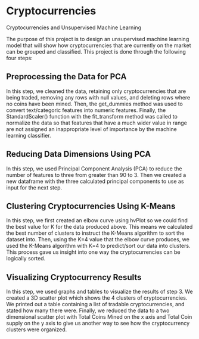 # Cryptocurrencies
Cryptocurrencies and Unsupervised Machine Learning


The purpose of this project is to design an unsupervised machine learning model that will show how cryptocurrencies that are currently on the market can be grouped and classified. This project is done through the following four steps:

 ## Preprocessing the Data for PCA
 In this step, we cleaned the data, retaining only cryptocurrencies that are being traded, removing any rows with null values, and deleting rows where no coins have been mined. Then, the get_dummies method was used to convert text/categoric features into numeric features. Finally, the StandardScaler() function with the fit_transform method was called to normalize the data so that features that have a much wider value in range are not assigned an inappropriate level of importance by the machine learning classifier.
 
 ## Reducing Data Dimensions Using PCA
 In this step, we used Principal Component Analysis (PCA) to reduce the number of features to three from greater than 90 to 3. Then we created a new dataframe with the three calculated principal components to use as input for the next step.
 
 ## Clustering Cryptocurrencies Using K-Means
 In this step, we first created an elbow curve using hvPlot so we could find the best value for K for the data produced above. This means we calculated the best number of clusters to instruct the K-Means algorithm to sort the dataset into. Then, using the K=4 value that the elbow curve produces, we used the K-Means algorithm with K=4 to predict/sort our data into clusters. This process gave us insight into one way the cryptocurrencies can be logically sorted.
 
 ## Visualizing Cryptocurrency Results
 In this step, we used graphs and tables to visualize the results of step 3. We created a 3D scatter plot which shows the 4 clusters of cryptocurrencies. We printed out a table containing a list of tradable cryptocurrencies, and stated how many there were. Finally, we reduced the data to a two dimensional scatter plot with Total Coins Mined on the x axis and Total Coin supply on the y axis to give us another way to see how the cryptocurrency clusters were organized.
